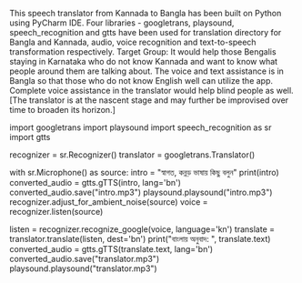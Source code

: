 This speech translator from Kannada to Bangla has been built on Python using PyCharm IDE. Four libraries - googletrans, playsound, speech_recognition and gtts have been used for translation directory for
Bangla and Kannada, audio, voice recognition and text-to-speech transformation respectively.
Target Group: It would help those Bengalis staying in Karnataka who do not know Kannada and want to know what people around them are talking about.
The voice and text assistance is in Bangla so that those who do not know English well can utilize the app. Complete voice assistance in the translator would help blind people as well.
[The translator is at the nascent stage and may further be improvised over time to broaden its horizon.]



import googletrans
import playsound
import speech_recognition as sr
import gtts

recognizer = sr.Recognizer()
translator = googletrans.Translator()

with sr.Microphone() as source:
    intro = "স্বাগত, কন্নড় ভাষায় কিছু বলুন"
    print(intro)
    converted_audio = gtts.gTTS(intro, lang='bn')
    converted_audio.save("intro.mp3")
    playsound.playsound("intro.mp3")
    recognizer.adjust_for_ambient_noise(source)
    voice = recognizer.listen(source)

listen = recognizer.recognize_google(voice, language='kn')
translate = translator.translate(listen, dest='bn')
print("বাংলায় অনুবাদ: ", translate.text)
converted_audio = gtts.gTTS(translate.text, lang='bn')
converted_audio.save("translator.mp3")
playsound.playsound("translator.mp3")

